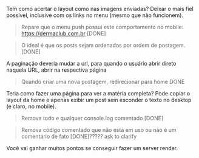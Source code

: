 Tem como acertar o layout como nas imagens enviadas? Deixar o mais fiel possível, inclusive com os links no menu (mesmo que não funcionem).

>Repare que o menu push possui este comportamento no mobile: https://dermaclub.com.br
[DONE]

>O ideal é que os posts sejam ordenados por ordem de postagem.
[DONE]

A paginação deveria mudar a url, para quando o usuário abrir direto naquela URL, abrir na respectiva página

>Quando criar uma nova postagem, redirecionar para home
DONE

Teria como fazer uma página para ver a matéria completa? Pode copiar o layout da home e apenas exibir um post sem esconder o texto no desktop (e claro, no mobile).

>Remova todo e qualquer console.log comentado
[DONE]

>Remova código comentado que não está em uso ou não é um comentário de fato
[DONE]????? ask to clarify

Você vai ganhar muitos pontos se conseguir fazer um server render.